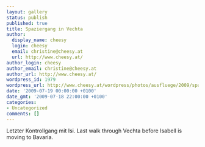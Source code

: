 ```yaml
---
layout: gallery
status: publish
published: true
title: Spaziergang in Vechta
author:
  display_name: cheesy
  login: cheesy
  email: christine@cheesy.at
  url: http://www.cheesy.at/
author_login: cheesy
author_email: christine@cheesy.at
author_url: http://www.cheesy.at/
wordpress_id: 1979
wordpress_url: http://www.cheesy.at/wordpress/photos/ausfluege/2009/spaziergang-in-vechta/
date: '2009-07-19 00:00:00 +0100'
date_gmt: '2009-07-18 22:00:00 +0100'
categories:
- Uncategorized
comments: []
---
```

<!--:de-->Letzter Kontrollgang mit Isi.
<!--:--><!--:en-->Last walk through Vechta before Isabell is moving to Bavaria.
<!--:-->
